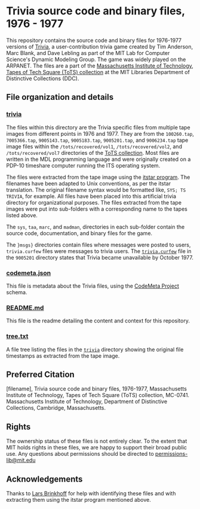 # Trivia source code and binary files, 1976 - 1977
This repository contains the source code and binary files for 1976-1977 versions of [Trivia](https://alum.mit.edu/slice/even-more-groundbreaking-alumni-developed-video-games), a user-contribution trivia game created by Tim Anderson, Marc Blank, and Dave Lebling as part of the MIT Lab for Computer Science's Dynamic Modeling Group. The game was widely played on the ARPANET. The files are a part of the [Massachusetts Institute of Technology, Tapes of Tech Square (ToTS) collection](https://archivesspace.mit.edu/repositories/2/resources/1265) at the MIT Libraries Department of Distinctive Collections (DDC).
## File organization and details
### [trivia](../main/trivia)
The files within this directory are the Trivia specific files from multiple tape images from different points in 1976 and 1977. They are from the ```100260.tap```, ```7005366.tap```, ```9005143.tap```, ```9005183.tap```, ```9005201.tap```, and ```9006234.tap``` tape image files within the ```/tots/recovered/vol1```, ```/tots/recovered/vol2```, and ```/tots/recovered/vol7``` directories of the [ToTS collection](https://archivesspace.mit.edu/repositories/2/resources/1265). Most files are written in the MDL programming language and were originally created on a PDP-10 timeshare computer running the ITS operating system.

The files were extracted from the tape image using the [itstar program](https://github.com/PDP-10/itstar). The filenames have been adapted to Unix conventions, as per the itstar translation. The original filename syntax would be formatted like, ```SYS; TS TRIVIA```, for example. All files have been placed into this artificial trivia directory for organizational purposes. The files extracted from the tape images were put into sub-folders with a corresponding name to the tapes listed above.

The ```sys```, ```taa```, ```marc```, and ```madman```, directories in each sub-folder contain the source code, documentation, and binary files for the game.

The ```}msgs}``` directories contain files where messages were posted to users, ```trivia.curfew``` files were messages to trivia users. The [```trivia.curfew```](../main/trivia/9005201/}msgs}/trivia.curfew) file in the ```9005201``` directory states that Trivia became unavailable by October 1977.

### [codemeta.json](../main/codemeta.json)
This file is metadata about the Trivia files, using the [CodeMeta Project](https://codemeta.github.io/) schema.
### [README.md](../main/README.md)
This file is the readme detailing the content and context for this repository.
### [tree.txt](../main/tree.txt)
A file tree listing the files in the [```trivia```](../main/trivia) directory showing the original file timestamps as extracted from the tape image.

## Preferred Citation
[filename], Trivia source code and binary files, 1976-1977, Massachusetts Institute of Technology, Tapes of Tech Square (ToTS) collection, MC-0741. Massachusetts Institute of Technology, Department of Distinctive Collections, Cambridge, Massachusetts.
## Rights
The ownership status of these files is not entirely clear. To the extent that MIT holds rights in these files, we are happy to support their broad public use.  Any questions about permissions should be directed to [permissions-lib@mit.edu](mailto:permissions-lib@mit.edu)
## Acknowledgements
Thanks to [Lars Brinkhoff](https://github.com/larsbrinkhoff) for help with identifying these files and with extracting them using the itstar program mentioned above.
